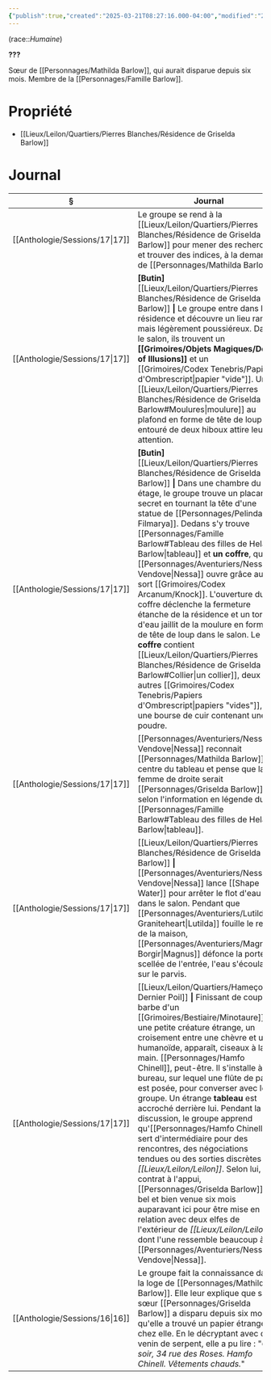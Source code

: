 ```yaml
---
{"publish":true,"created":"2025-03-21T08:27:16.000-04:00","modified":"2025-03-21T08:27:16.000-04:00","cssclasses":""}
---
```


(race::*Humaine*)

**???**

Sœur de [[Personnages/Mathilda Barlow]], qui aurait disparue depuis six mois. Membre de la [[Personnages/Famille Barlow]].

# Propriété

- [[Lieux/Leilon/Quartiers/Pierres Blanches/Résidence de Griselda Barlow]]

# Journal

| §                                 | Journal                                                                                                                                                                                                                                                                                                                                                                                                                                                                                                                                                                                                                                                                                                                                                                                 |
| --------------------------------- | --------------------------------------------------------------------------------------------------------------------------------------------------------------------------------------------------------------------------------------------------------------------------------------------------------------------------------------------------------------------------------------------------------------------------------------------------------------------------------------------------------------------------------------------------------------------------------------------------------------------------------------------------------------------------------------------------------------------------------------------------------------------------------------- |
| [[Anthologie/Sessions/17\|17]] | Le groupe se rend à la [[Lieux/Leilon/Quartiers/Pierres Blanches/Résidence de Griselda Barlow]] pour mener des recherches et trouver des indices, à la demande de [[Personnages/Mathilda Barlow]].                                                                                                                                                                                                                                                                                                                                                                                                                                                                                                                                                                                                                                          |
| [[Anthologie/Sessions/17\|17]] | **[Butin]** [[Lieux/Leilon/Quartiers/Pierres Blanches/Résidence de Griselda Barlow]] **\|** Le groupe entre dans la résidence et découvre un lieu rangé, mais légèrement poussiéreux. Dans le salon, ils trouvent un **[[Grimoires/Objets Magiques/Deck of Illusions]]** et un [[Grimoires/Codex Tenebris/Papiers d'Ombrescript\|papier "vide"]]. Une [[Lieux/Leilon/Quartiers/Pierres Blanches/Résidence de Griselda Barlow#Moulures\|moulure]] au plafond en forme de tête de loup entouré de deux hiboux attire leur attention.                                                                                                                                                                                                                                                                                                                                                                                         |
| [[Anthologie/Sessions/17\|17]] | **[Butin]** [[Lieux/Leilon/Quartiers/Pierres Blanches/Résidence de Griselda Barlow]] **\|** Dans une chambre du 2e étage, le groupe trouve un placard secret en tournant la tête d'une statue de [[Personnages/Pelindar Filmarya]]. Dedans s'y trouve [[Personnages/Famille Barlow#Tableau des filles de Hela Barlow\|tableau]] et **un coffre**, que [[Personnages/Aventuriers/Nessa Vendove\|Nessa]] ouvre grâce au sort [[Grimoires/Codex Arcanum/Knock]]. L'ouverture du coffre déclenche la fermeture étanche de la résidence et un torrent d'eau jaillit de la moulure en forme de tête de loup dans le salon. Le **coffre** contient [[Lieux/Leilon/Quartiers/Pierres Blanches/Résidence de Griselda Barlow#Collier\|un collier]], deux autres [[Grimoires/Codex Tenebris/Papiers d'Ombrescript\|papiers "vides"]], et une bourse de cuir contenant une poudre.                                                                                                   |
| [[Anthologie/Sessions/17\|17]] | [[Personnages/Aventuriers/Nessa Vendove\|Nessa]] reconnait [[Personnages/Mathilda Barlow]] au centre du tableau et pense que la femme de droite serait [[Personnages/Griselda Barlow]], selon l'information en légende du [[Personnages/Famille Barlow#Tableau des filles de Hela Barlow\|tableau]].                                                                                                                                                                                                                                                                                                                                                                                                                                                                                                                                                |
| [[Anthologie/Sessions/17\|17]] | [[Lieux/Leilon/Quartiers/Pierres Blanches/Résidence de Griselda Barlow]] **\|** [[Personnages/Aventuriers/Nessa Vendove\|Nessa]] lance [[Shape Water]] pour arrêter le flot d'eau dans le salon. Pendant que [[Personnages/Aventuriers/Lutilda Graniteheart\|Lutilda]] fouille le reste de la maison, [[Personnages/Aventuriers/Magnus Borgir\|Magnus]] défonce la porte scellée de l'entrée, l'eau s'écoulant sur le parvis.                                                                                                                                                                                                                                                                                                                                                                                                                                                                           |
| [[Anthologie/Sessions/17\|17]] | [[Lieux/Leilon/Quartiers/Hameçon/Le Dernier Poil]] **\|** Finissant de couper la barbe d'un [[Grimoires/Bestiaire/Minotaure]], une petite créature étrange, un croisement entre une chèvre et un humanoïde, apparaît, ciseaux à la main. [[Personnages/Hamfo Chinell]], peut-être. Il s'installe à son bureau, sur lequel une flûte de pan est posée, pour converser avec le groupe. Un étrange **tableau** est accroché derrière lui. Pendant la discussion, le groupe apprend qu'[[Personnages/Hamfo Chinell]] sert d'intermédiaire pour des rencontres, des négociations tendues ou des sorties discrètes de *[[Lieux/Leilon/Leilon]]*. Selon lui, contrat à l'appui, [[Personnages/Griselda Barlow]] est bel et bien venue six mois auparavant ici pour être mise en relation avec deux elfes de l'extérieur de *[[Lieux/Leilon/Leilon]]*, dont l'une ressemble beaucoup à [[Personnages/Aventuriers/Nessa Vendove\|Nessa]]. |
| [[Anthologie/Sessions/16\|16]] | Le groupe fait la connaissance dans la loge de [[Personnages/Mathilda Barlow]]. Elle leur explique que sa sœur [[Personnages/Griselda Barlow]] a disparu depuis six mois et qu'elle a trouvé un papier étrange chez elle. En le décryptant avec du venin de serpent, elle a pu lire : "*Ce soir, 34 rue des Roses. Hamfo Chinell. Vêtements chauds.*"                                                                                                                                                                                                                                                                                                                                                                                                                                                           |

